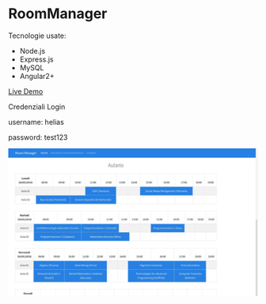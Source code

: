 # RoomManager

Tecnologie usate:
- Node.js
- Express.js
- MySQL
- Angular2+

[Live Demo](http://188.213.170.165/helias/RoomManager/dist/myapp/)

Credenziali Login

username: helias

password: test123

![](roommanager.jpg) 
